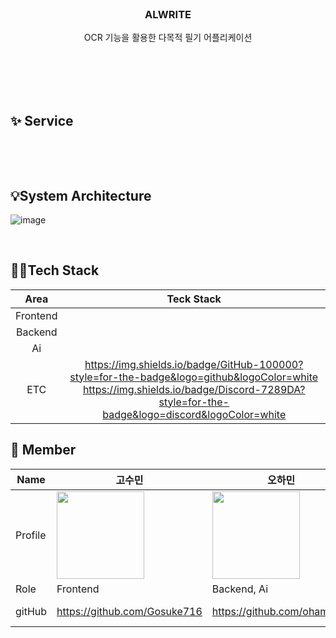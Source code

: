 
<div align = "center">
<br>
  
<h3>ALWRITE</h3>

OCR 기능을 활용한 다목적 필기 어플리케이션<br>
<br> <br>

</div>

<br>
<br>



## ✨ Service
<div align = "center">
  
  
</div>
  
<br>

<div align="center">

</div>

</p>

<br>

## 💡System Architecture
![image](https://github.com/TUK-CE-capstone-2024-alwrite/.github/assets/113972482/df6047d5-65bb-4e1a-b107-66380558d652)

<br>

## 👩‍💻Tech Stack
|Area|Teck Stack|
|:----:|:-------:|
|Frontend||
|Backend||
|Ai||
|ETC| https://img.shields.io/badge/GitHub-100000?style=for-the-badge&logo=github&logoColor=white https://img.shields.io/badge/Discord-7289DA?style=for-the-badge&logo=discord&logoColor=white |

## 🧞 Member
| Name | 고수민 | 오하민 | 김민지 | 황선호 |
| --- | --- | --- | --- | --- |
| Profile | <img width="140px" src="https://avatars.githubusercontent.com/u/80901129?v=4"> | <img width="140px" src="https://avatars.githubusercontent.com/u/113972482?v=4"> | <img width="140px" src="https://avatars.githubusercontent.com/u/102501739?v=4"> | <img width="140px" src="https://avatars.githubusercontent.com/u/145864444?v=4"> |
| Role | Frontend | Backend, Ai | Backend, Ai | Frontend |
| gitHub | https://github.com/Gosuke716 | https://github.com/ohamin26 | https://github.com/min9-525 | https://github.com/ssssssssssun |
